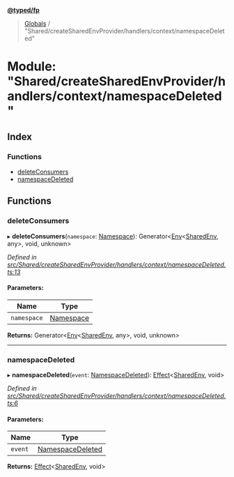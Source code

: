 **[@typed/fp](../README.md)**

> [Globals](../globals.md) / "Shared/createSharedEnvProvider/handlers/context/namespaceDeleted"

# Module: "Shared/createSharedEnvProvider/handlers/context/namespaceDeleted"

## Index

### Functions

* [deleteConsumers](_shared_createsharedenvprovider_handlers_context_namespacedeleted_.md#deleteconsumers)
* [namespaceDeleted](_shared_createsharedenvprovider_handlers_context_namespacedeleted_.md#namespacedeleted)

## Functions

### deleteConsumers

▸ **deleteConsumers**(`namespace`: [Namespace](_shared_core_model_namespace_.namespace.md)): Generator\<[Env](_effect_effect_.md#env)\<[SharedEnv](../interfaces/_shared_core_services_sharedenv_.sharedenv.md), any>, void, unknown>

*Defined in [src/Shared/createSharedEnvProvider/handlers/context/namespaceDeleted.ts:13](https://github.com/TylorS/typed-fp/blob/8639976/src/Shared/createSharedEnvProvider/handlers/context/namespaceDeleted.ts#L13)*

#### Parameters:

Name | Type |
------ | ------ |
`namespace` | [Namespace](_shared_core_model_namespace_.namespace.md) |

**Returns:** Generator\<[Env](_effect_effect_.md#env)\<[SharedEnv](../interfaces/_shared_core_services_sharedenv_.sharedenv.md), any>, void, unknown>

___

### namespaceDeleted

▸ **namespaceDeleted**(`event`: [NamespaceDeleted](_shared_core_events_namespaceevent_.namespacedeleted.md)): [Effect](_effect_effect_.effect.md)\<[SharedEnv](../interfaces/_shared_core_services_sharedenv_.sharedenv.md), void>

*Defined in [src/Shared/createSharedEnvProvider/handlers/context/namespaceDeleted.ts:6](https://github.com/TylorS/typed-fp/blob/8639976/src/Shared/createSharedEnvProvider/handlers/context/namespaceDeleted.ts#L6)*

#### Parameters:

Name | Type |
------ | ------ |
`event` | [NamespaceDeleted](_shared_core_events_namespaceevent_.namespacedeleted.md) |

**Returns:** [Effect](_effect_effect_.effect.md)\<[SharedEnv](../interfaces/_shared_core_services_sharedenv_.sharedenv.md), void>
